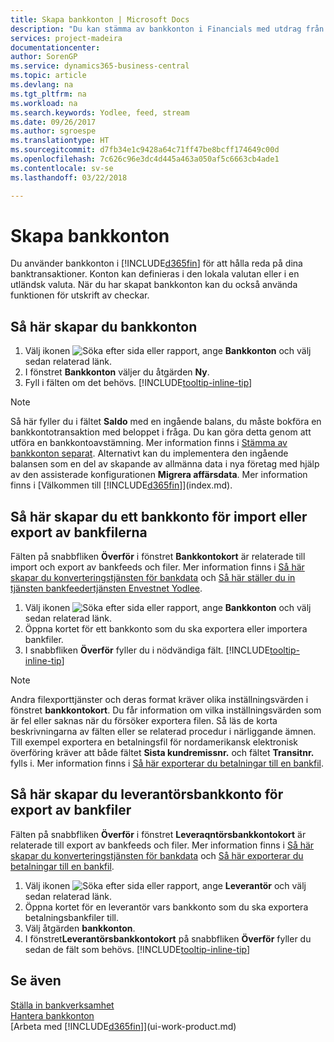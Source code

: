 ```yaml
---
title: Skapa bankkonton | Microsoft Docs
description: "Du kan stämma av bankkonton i Financials med utdrag från banken."
services: project-madeira
documentationcenter: 
author: SorenGP
ms.service: dynamics365-business-central
ms.topic: article
ms.devlang: na
ms.tgt_pltfrm: na
ms.workload: na
ms.search.keywords: Yodlee, feed, stream
ms.date: 09/26/2017
ms.author: sgroespe
ms.translationtype: HT
ms.sourcegitcommit: d7fb34e1c9428a64c71ff47be8bcff174649c00d
ms.openlocfilehash: 7c626c96e3dc4d445a463a050af5c6663cb4ade1
ms.contentlocale: sv-se
ms.lasthandoff: 03/22/2018

---
```

# <a name="set-up-bank-accounts"></a>Skapa bankkonton
Du använder bankkonton i [!INCLUDE[d365fin](includes/d365fin_md.md)] för att hålla reda på dina banktransaktioner. Konton kan definieras i den lokala valutan eller i en utländsk valuta. När du har skapat bankkonton kan du också använda funktionen för utskrift av checkar.

## <a name="to-set-up-bank-accounts"></a>Så här skapar du bankkonton
1. Välj ikonen ![Söka efter sida eller rapport](media/ui-search/search_small.png "Ikonen Söka efter sida eller rapport"), ange **Bankkonton** och välj sedan relaterad länk.
2. I fönstret **Bankkonton** väljer du åtgärden **Ny**.
3. Fyll i fälten om det behövs. [!INCLUDE[tooltip-inline-tip](includes/tooltip-inline-tip_md.md)]

> [!NOTE]
> Så här fyller du i fältet **Saldo** med en ingående balans, du måste bokföra en bankkontotransaktion med beloppet i fråga. Du kan göra detta genom att utföra en bankkontoavstämning. Mer information finns i [Stämma av bankkonton separat](bank-how-reconcile-bank-accounts-separately.md). Alternativt kan du implementera den ingående balansen som en del av skapande av allmänna data i nya företag med hjälp av den assisterade konfigurationen **Migrera affärsdata**. Mer information finns i [Välkommen till [!INCLUDE[d365fin](includes/d365fin_md.md)]](index.md).

## <a name="to-set-up-your-bank-account-for-import-or-export-of-bank-files"></a>Så här skapar du ett bankkonto för import eller export av bankfilerna
Fälten på snabbfliken **Överför** i fönstret **Bankkontokort** är relaterade till import och export av bankfeeds och filer. Mer information finns i [Så här skapar du konverteringstjänsten för bankdata](bank-how-setup-bank-data-conversion-service.md) och [Så här ställer du in tjänsten bankfeedertjänsten Envestnet Yodlee](bank-how-setup-bank-statement-service.md).

1. Välj ikonen ![Söka efter sida eller rapport](media/ui-search/search_small.png "Ikonen Söka efter sida eller rapport"), ange **Bankkonton** och välj sedan relaterad länk.
2. Öppna kortet för ett bankkonto som du ska exportera eller importera bankfiler.
3. I snabbfliken **Överför** fyller du i nödvändiga fält. [!INCLUDE[tooltip-inline-tip](includes/tooltip-inline-tip_md.md)]

> [!NOTE]  
>   Andra filexporttjänster och deras format kräver olika inställningsvärden i fönstret **bankkontokort**. Du får information om vilka inställningsvärden som är fel eller saknas när du försöker exportera filen. Så läs de korta beskrivningarna av fälten eller se relaterad procedur i närliggande ämnen. Till exempel exportera en betalningsfil för nordamerikansk elektronisk överföring kräver att både fältet **Sista kundremissnr.** och fältet **Transitnr.** fylls i. Mer information finns i [Så här exporterar du betalningar till en bankfil](payables-how-export-payments-bank-file.md).

## <a name="to-set-up-vendor-bank-accounts-for-export-of-bank-files"></a>Så här skapar du leverantörsbankkonto för export av bankfiler
Fälten på snabbfliken **Överför** i fönstret **Leveraqntörsbankkontokort** är relaterade till export av bankfeeds och filer. Mer information finns i [Så här skapar du konverteringstjänsten för bankdata](bank-how-setup-bank-data-conversion-service.md) och [Så här exporterar du betalningar till en bankfil](payables-how-export-payments-bank-file.md).

1. Välj ikonen ![Söka efter sida eller rapport](media/ui-search/search_small.png "Ikonen Söka efter sida eller rapport"), ange **Leverantör** och välj sedan relaterad länk.
2. Öppna kortet för en leverantör vars bankkonto som du ska exportera betalningsbankfiler till.
3. Välj åtgärden **bankkonton**.
3. I fönstret**Leverantörsbankkontokort** på snabbfliken **Överför** fyller du sedan de fält som behövs. [!INCLUDE[tooltip-inline-tip](includes/tooltip-inline-tip_md.md)]

## <a name="see-also"></a>Se även
[Ställa in bankverksamhet](bank-setup-banking.md)  
[Hantera bankkonton](bank-manage-bank-accounts.md)  
[Arbeta med [!INCLUDE[d365fin](includes/d365fin_md.md)]](ui-work-product.md)

